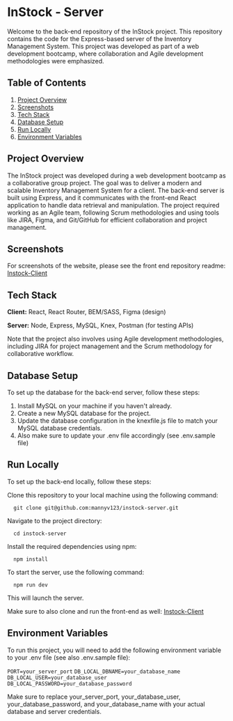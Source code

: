 
# InStock - Server

Welcome to the back-end repository of the InStock project. This repository contains the code for the Express-based server of the Inventory Management System. This project was developed as part of a web development bootcamp, where collaboration and Agile development methodologies were emphasized.

## Table of Contents
1) [Project Overview](#Project-Overview)
2) [Screenshots](#Screenshots)
3) [Tech Stack](#Tech-Stack)
5) [Database Setup](#Database-Setup)
6) [Run Locally](#Run-Locally)
7) [Environment Variables](#Environment-Variables)

## Project Overview

The InStock project was developed during a web development bootcamp as a collaborative group project. The goal was to deliver a modern and scalable Inventory Management System for a client. The back-end server is built using Express, and it communicates with the front-end React application to handle data retrieval and manipulation. The project required working as an Agile team, following Scrum methodologies and using tools like JIRA, Figma, and Git/GitHub for efficient collaboration and project management.

## Screenshots

For screenshots of the website, please see the front end repository readme:
[Instock-Client](https://github.com/mannyv123/instock-client)

## Tech Stack

**Client:** React, React Router, BEM/SASS, Figma (design)

**Server:** Node, Express, MySQL, Knex, Postman (for testing APIs)

Note that the project also involves using Agile development methodologies, including JIRA for project management and the Scrum methodology for collaborative workflow.

## Database Setup

To set up the database for the back-end server, follow these steps:

1) Install MySQL on your machine if you haven't already.
2) Create a new MySQL database for the project.
3) Update the database configuration in the knexfile.js file to match your MySQL database credentials.
4) Also make sure to update your .env file accordingly (see .env.sample file)

## Run Locally

To set up the back-end locally, follow these steps:

Clone this repository to your local machine using the following command:

```
  git clone git@github.com:mannyv123/instock-server.git
```

Navigate to the project directory:

```
  cd instock-server
```

Install the required dependencies using npm:

```
  npm install
```

To start the server, use the following command:

```
  npm run dev
```

This will launch the server.

Make sure to also clone and run the front-end as well:
[Instock-Client](https://github.com/mannyv123/instock-client)

## Environment Variables

To run this project, you will need to add the following environment variable to your .env file (see also .env.sample file):

`PORT=your_server_port`
`DB_LOCAL_DBNAME=your_database_name`
`DB_LOCAL_USER=your_database_user`
`DB_LOCAL_PASSWORD=your_database_password`

Make sure to replace your_server_port, your_database_user, your_database_password, and your_database_name with your actual database and server credentials.
